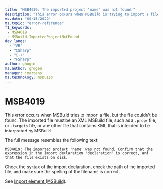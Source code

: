 ```yaml
---
title: "MSB4019: The imported project 'name' was not found."
description: "This error occurs when MSBuild is trying to import a file, but the file could not be found."
ms.date: "08/15/2022"
ms.topic: "error-reference"
f1_keywords:
 - MSB4019
 - MSBuild.ImportedProjectNotFound
dev_langs:
  - "VB"
  - "CSharp"
  - "C++"
  - "FSharp"
author: ghogen
ms.author: ghogen
manager: jmartens
ms.technology: msbuild
---
```

# MSB4019

This error occurs when MSBuild tries to import a file, but the file couldn't be found. The imported file must be an XML MSBuild file, such as a `.props` file, or `.targets` file, or any other file that contains XML that is intended to be interpreted by MSBuild.

The full message resembles the following text:

```output
MSB4019: The imported project 'name' was not found. Confirm that the expression in the Import declaration 'declaration' is correct, and that the file exists on disk.
```

Check the syntax of the import declaration, check the path of the imported file, and make sure the spelling of the filename is correct.

See [Import element (MSBuild)](../import-element-msbuild.md).
